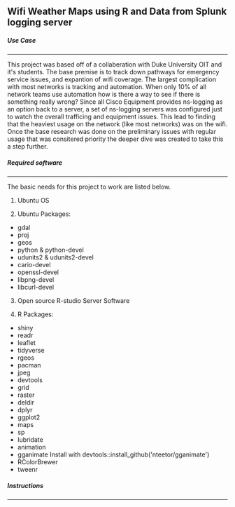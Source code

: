 Wifi Weather Maps using R and Data from Splunk logging server
------

##### Use Case
------
This project was based off of a collaberation with Duke University OIT and it's students.
The base premise is to track down pathways for emergency service issues, and expantion of wifi coverage.
The largest complication with most networks is tracking and automation. When only 10% of all network teams use automation how is there a way to see if there is something really wrong?
Since all Cisco Equipment provides ns-logging as an option back to a server, a set of ns-logging servers was configured just to watch the overall trafficing and equipment issues. 
This lead to finding that the heaviest usage on the network (like most networks) was on the wifi.
Once the base research was done on the preliminary issues with regular usage that was consitered priority the deeper dive was created to take this a step further.


##### Required software
------
The basic needs for this project to work are listed below.

1. Ubuntu OS

2. Ubuntu Packages:

 + gdal
 + proj
 + geos
 + python & python-devel
 + udunits2 & udunits2-devel
 + cario-devel
 + openssl-devel
 + libpng-devel
 + libcurl-devel


3. Open source R-studio Server Software

4. R Packages:

 + shiny
 + readr
 + leaflet
 + tidyverse
 + rgeos
 + pacman
 + jpeg
 + devtools
 + grid
 + raster
 + deldir
 + dplyr
 + ggplot2
 + maps
 + sp
 + lubridate
 + animation
 + gganimate
Install with devtools::install_github('nteetor/gganimate')
 + RColorBrewer
 + tweenr

##### Instructions
------

